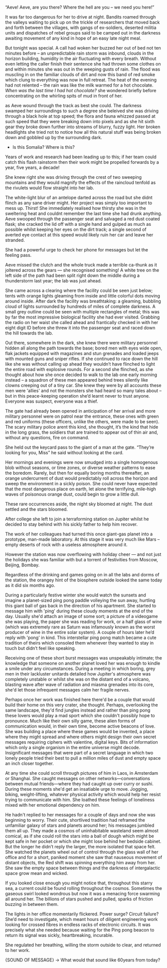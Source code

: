 “Aeve! Aeve, are you there? Where the hell are you – we need you here!” 

It was far too dangerous for her to drive at night. Bandits roamed through the valleys waiting to pick up on the trickle of researchers that moved back and forth between the villages, with gangs of ex-soldiers, deserted militia units and dispatches of rebel groups said to be camped out in the darkness awaiting movement of any kind in hope of an easy late night meal.

But tonight was special. A call had woken her buzzed her out of bed not ten minutes before – an unpredictable rain storm was inbound, clouds in the horizon building, humidity in the air fluctuating with every breath. Without even letting the caller finish their sentence she had thrown some clothes on and within minutes she was out in the weeping gusts of rain. The flood was muscling in on the familiar clouds of dirt and now this band of red smoke which clung to everything was now in full retreat. The heat of the evening had not relented – the rain was like the milk warmed for a hot chocolate. *When was the last time I had hot chocolate?* she wondered briefly before concentrating on the whirling spits of mud in front of her.

as Aeve wound through the track as best she could. The darkness swamped her surroundings to such a degree she beleived she was driving through a black hole at top speed; the flora and fauna whizzed passed at such speed that they were breaking down into pixels and as she hit sixth gear they broke down further into streams of blurry, fuzzy light. Her broken headlights she tried not to notice how all this natural stuff was being broken down and gobbled up by the surrounding dark. 


- Is this Somalia? Where is this?

Years of work and research had been leading up to this; if her team could catch this flash rainstorm then their work might be propelled forwards by a year, five years, a decade!

She knew right she was driving through the crest of two sweeping mountains and they would magnify the effects of the raincloud tenfold as the rivulets would flow straight into her lab. 

The white-light blur of an antelope darted across the road but she didnt flinch as any sane driver might. Her project was simply too important to mess up. Thirst! She immediately realised how thirsty she was in the sweltering heat and couldnt remember the last time she had drunk anything. Aeve swooped through the passenger seat and salvaged a red dust coated flask; she cracked the lid off with a single hand and gulped as much as possible whilst keeping her eyes on the dirt track; a single second of averted eye contact at this speed would likely ruin her car and leave her stranded. 

She had a powerful urge to check her phone for messages but let the feeling pass.

Aeve missed the clutch and the whole truck made a terrible ca-thunk as it joltered across the gears — she recognised something! A white tree on the left side of the path had been split right down the middle during a thunderstorm last year; the lab was just ahead.

She came across a clearing where the facility could be seen just below; tents with orange lights gleaming from inside and little colorful dots moving around inside. After dark the facility was breathtaking: a gleaming, bubbling cloud of lights surrounded by hundreds of miles of complete darkness. A small grey outline could be seen with multiple rectangles of metal; this was by far the most impressive biological facility she had ever visited. Grabbing the radio on her waist she called ahead and frantically checked in with her eight digit ID before she threw it into the passenger seat and raced down the hill towards the lab. 

Out there, somewhere in the dark, she knew there were military personnel hidden all along the path towards the base; bored men with eyes wide open, flak jackets equipped with magazines and stun grenades and loaded jeeps with mounted guns and sniper rifles. If she continued to race down the hill like she was without calling up ahead they wouldn’t have flinched to light the entire road with explosive rounds. For a second she flinched, as she thought about how she once decided to walk to the lab one early morning instead – a squadron of these men appeared behind trees silently like clowns creeping out of a tiny car. She knew they were by all accounts these men were 'allies' and not the monsters she had heard so many tales about – but in this peace-keeping operation she’d learnt never to trust anyone. Everyone was suspect, everyone was a thief.

The gate had already been opened in anticipation of her arrival and more military personnel were on patrol near the entrance, these ones with green and red uniforms (these officers, unlike the others, were made to be seen). The scary military police arent this kind, she thought, it’s the kind that hide in the long grass, the soldiers that are trained to appear out of thin air and, without any questions, fire on command.

She held out the keycard pass to the giant of a man at the gate. “They’re looking for you, Miss” he said without looking at the card.



Her mornings and evenings were now smudged into a single homogenous blob without seasons, or time zones, or diverse weather patterns to ease the boredom. Rarely, but then for equally boring months thereafter, an orange undercurrent of dust would predictably roll across the horizon and sweep the environment in a sickly poison. She could never have expected that the most dangerous place on earth, let alone the terrifying, mile-high waves of poisonous orange dust, could begin to grow a little dull.

These rare occurrences aside, the night sky bloomed at night. The dust settled and the stars bloomed.

After college she left to join a terraforming station on Jupiter whilst he decided to stay behind with his sickly father to help him recover. 

The work of her colleagues had turned this once giant-gas planet into a prototype, man-made laboratory. At this stage it was very much like Mars – empty deserts of rock with a useless atmosphere around it.

However the station was now overflowing with holiday cheer — and not just the holidays she was familiar with but a torrent of festivities from Moscow, Beijing, Bombay. 

Regardless of the drinking and games going on in all the labs and dorms of the station, the orangey hint of the biosphere outside looked the same today as it did six months ago.

During a particularly festive winter she would watch the sunsets and imagine a planet-sized ping pong paddle volleying the sun away, hurtling this giant ball of gas back in the direction of his apartment. She started to message him with 'ping' during these cloudy moments at the end of the day. Usually she'd attach an image of some sort; a picture of a videogame she was playing, the paper she was reading for work, or a half glass of wine (which was extremely rare as Saturn was infamously known as the worst producer of wine in the entire solar system). A couple of hours later he’d reply with 'pong' in kind. This interstellar ping pong match became a cute tradition of theirs which consoled them whenever they wanted to stay in touch but didn’t feel like speaking.

Receiving one of these short burst messages was unspeakably intimate; the knowledge that someone on another planet loved her was enough to kindle a smile under any circumstances. During a meeting in which boring, grey men in their lackluster unitards detailed how Jupiter's atmosphere was completely unstable or whilst she was on the distant end of a volcano, blasting wave after wave of radiation and miasma grenades into its core, she'd let those infrequent messages calm her fragile nerves. 

Perhaps once her work was finished here there'd be a couple that would build their home on this very crater, she thought. Perhaps, overlooking the same landscape, they'd find jungles instead and rather than ping pong these lovers would play a mad sport which she couldn't possibly hope to pronounce. Much like their own silly game, these alien forms of communication would, in their own time, become active beacons of love. She was building a place where these games would be invented, a place where they might spread and where others might design their own secret messages requiring ciphers with valentine, digital keys. Bits of information which only a single organism in the entire universe might decode. Insignificant messages that were part of a secret language in which two lonely people tried their best to pull a million miles of dust and empty space an inch closer together.

At any time she could scroll through pictures of him in Laos, in Amsterdam or Shanghai. She caught messages on other networks—conversations between mutual friends—where they had caught up over curry or sushi. During these moments she'd get an insatiable urge to move. Jogging, biking, weight-lifting, whatever physical activity which would help her resist trying to communicate with him. She loathed these feelings of loneliness mixed with her emotional dependency on him.

He hadn't replied to her messages for a couple of days and now she was beginning to worry. Their cute, shortlived tradition had reframed the unfamiliar galaxy of stars and planets around her; his messages jumbled them all up. They made a cosmos of uninhabitable wasteland seem almost comical, as if she could roll the stars into a ball of dough which might be kept safe in her pocket or which she might lose behind her bedside cabinet. But the longer he didn’t reply the larger, the more isolated that space felt. She watched the planets wheel out of control through the glass wall of her office and for a short, paniked moment she saw that nauseous movement of distant objects, the Red shift was spinning everything him away from her. She saw the empty space between things and the darkness of intergalactic space grow mean and wicked.

If you looked close enough you might notice that, throughout this starry sea, a current could be found rolling throughout the cosmos. Sometimes the gaseous swirl looked wondrous but now it was a menacing force swarming all around her. The billions of stars pushed and pulled, sparks of friction buzzing in between them.

The lights in her office momentarily flickered. Power surge? Circuit failure? She’d need to investigate, which meant hours of diligent engineering work looking for crossed fibres in endless racks of electronic circuits. It was precisely what she needed because waiting for the Ping pong beacon to return its signal was sickly, heartbreaking, incurable.

She regulated her breathing, willing the storm outside to clear, and returned to her work.

{SOUND OF MESSAGE} -> What would that sound like 60years from today?





